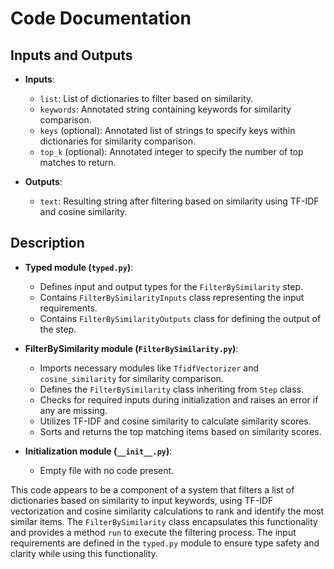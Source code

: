 # Code Documentation

## Inputs and Outputs

- **Inputs**:
  - `list`: List of dictionaries to filter based on similarity.
  - `keywords`: Annotated string containing keywords for similarity comparison.
  - `keys` (optional): Annotated list of strings to specify keys within dictionaries for similarity comparison.
  - `top_k` (optional): Annotated integer to specify the number of top matches to return.

- **Outputs**:
  - `text`: Resulting string after filtering based on similarity using TF-IDF and cosine similarity.

## Description

- **Typed module (`typed.py`)**:
  - Defines input and output types for the `FilterBySimilarity` step.
  - Contains `FilterBySimilarityInputs` class representing the input requirements.
  - Contains `FilterBySimilarityOutputs` class for defining the output of the step.

- **FilterBySimilarity module (`FilterBySimilarity.py`)**:
  - Imports necessary modules like `TfidfVectorizer` and `cosine_similarity` for similarity comparison.
  - Defines the `FilterBySimilarity` class inheriting from `Step` class.
  - Checks for required inputs during initialization and raises an error if any are missing.
  - Utilizes TF-IDF and cosine similarity to calculate similarity scores.
  - Sorts and returns the top matching items based on similarity scores.

- **Initialization module (`__init__.py`)**:
  - Empty file with no code present.

This code appears to be a component of a system that filters a list of dictionaries based on similarity to input keywords, using TF-IDF vectorization and cosine similarity calculations to rank and identify the most similar items. The `FilterBySimilarity` class encapsulates this functionality and provides a method `run` to execute the filtering process. The input requirements are defined in the `typed.py` module to ensure type safety and clarity while using this functionality.